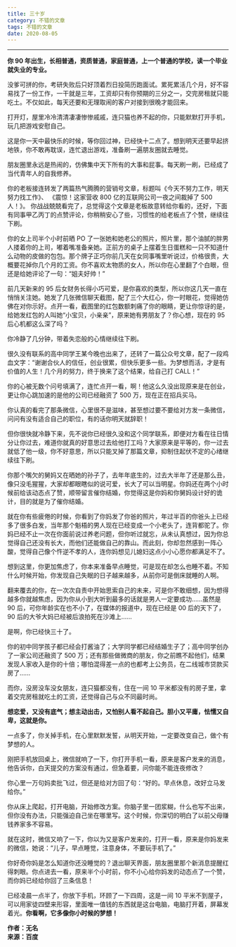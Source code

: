 ```yaml
---
title: 三十岁
category: 不错的文章
tags: 不错的文章
date: 2020-08-05
---
```


<!-- [有些男生为什么一点儿恋爱想法都没有](https://go.cqmmgo.com/forum-233-thread-173051596529320476-1-1.html) -->
<!-- [我见过最丑的女孩叫胜男](https://www.zhihu.com/question/36634504/answer/1279638557) -->

---

**你 90 年出生，长相普通，资质普通，家庭普通，上一个普通的学校，读一个毕业就失业的专业。**

没爹可拼的你，考研失败后只好顶着烈日投简历跑面试。累死累活几个月，好不容易找了一份工作，一干就是三年，工资却只有你预期的三分之一，交完房租就只能吃土。不仅如此，每天还要和无理取闹的客户对接到很晚才能回来。

打开灯，屋里冷冷清清凄凄惨惨戚戚，连只猫也养不起的你，只能默默打开手机，玩几把游戏安慰自己。

这是你一天中最快乐的时候，等你回过神，已经快十二点了。想到明天还要早起挤地铁，你不敢再耽误，连忙退出游戏，准备刷一遍朋友圈就去睡觉。

朋友圈里永远是热闹的，仿佛集中天下所有的大事和屁事。每天刷一刷，已经成了当代青年人的自我修养。

你的老板接连转发了两篇热气腾腾的营销号文章，标题叫《今天不努力工作，明天努力找工作》、 《震惊！这家营收 800 亿的互联网公司一夜之间裁掉了 500 人！》。 你战战兢兢看完了，总觉得这个文章是老板故意转给你看的，还好，下面有同事甲乙丙丁的点赞评论，你稍稍安心了些，习惯性的给老板点了个赞，继续往下刷。

你的女上司半个小时前晒 PO 了一张她和她老公的照片，照片里，那个油腻的胖男人搂着你的上司，嘟着嘴准备亲她。正前方的桌子上摆着生日蛋糕和一只不知道什么动物的皮做的包包。那个牌子正巧你前几天在女同事嘴里听说过，价格很贵，大概要花掉你几个月的工资。你不喜欢太物质的女人，所以你在心里翻了个白眼，但还是给她评论了一句：“姐夫好帅！”

前几天新来的 95 后女财务长得小巧可爱，是你喜欢的类型，所以你这几天一直在悄悄关注她。她发了几张微信聊天截图，配了三个大红心，你一时眼花，觉得她仿佛在对你示好。点开一看，截图里的红包数额刺痛了你的眼睛，更让你惊讶的是，给她发红包的人叫她“小宝贝，小亲亲”，原来她有男朋友了？你心想，现在的 95 后心机都这么深了吗？

你冷静了几分钟，带着失恋般的心情继续往下刷。

很久没有联系的高中同学王某今晚也出来了，还转了一篇公众号文章，配了一段鸡血文字：“谢谢合伙人的信任，创业很累，但快乐更多一些。为梦想而活，才是有价值的人生！几个月的努力，终于换来了这个结果，给自己打 CALL！”

你的心被无数个问号填满了，连忙点开一看，啊！他这么久没出现原来是在创业，更让你心跳加速的是他的公司已经融资了 500 万，现在正在招兵买马。

你认真的看完了那条微信，心里很不是滋味，甚至想过要不要给对方发一条微信，问问有没有适合自己的职位，有的话你明天就辞职！

但你很快就冷静下来，先不说你已经很久没和这个同学联系，即便对方看在往日情分让你过去，难道你就真的好意思过去给他打工吗？大家原来是平等的，你一过去就低了他一级，你不好意思，所以只能叉掉了那篇文章，抑制住起伏不定的心绪继续往下刷。

你那个嘴欠的舅妈又在晒她的孙子了，去年年底生的，过去大半年了还是那么丑，像只没毛猩猩，大家却都眼瞎似的说可爱，长大了可以当明星。你妈还在两个小时候前给该动态点了赞，顺带留言催你结婚，你觉得这是你妈和你舅妈设计好的诡计，目的就是为了催你结婚。

就在你有些疲倦的时候，你看到了你妈发了你爸的照片，年过半百的你爸头上已经多了很多白发，当年那个魁梧的男人现在已经变成一个小老头了，连背都驼了。你妈已经不止一次在你面前说过养老问题，但你听过就忘，从未认真想过，因为你总觉得自己还没有长大，而他们还能做自己的靠山。而此刻，你却忽然感到一阵心酸，觉得自己像个忤逆不孝的人，连你妈想见儿媳妇这点小小心愿你都满足不了。

想到这里，你更加焦虑了，你本来准备早点睡觉，可是现在却怎么也睡不着。不知什么时候开始，你发现自己失眠的日子越来越多，从前你可是倒床就睡的人啊。

翻来覆去的你，在一次次自责中开始思索自己的未来，可是你不敢细想，因为想得越多你就越焦虑，因为你从小到大听到最多的话就是男人一定要成功……虽然是 90 后，可你年龄实在也不小了，在媒体的报道中，现在已经是 00 后的天下了，90 后的大爷大妈已经被后浪拍死在沙滩上……

是啊，你已经快三十了。

你的初中同学孩子都已经会打酱油了；大学同学都已经结婚生子了；高中同学创办了一家公司还融资了 500 万；还有那些做微商的朋友，你之前瞧不起他们，结果发现人家收入是你的十倍；哪怕混得差一点的也都考上公务员，在二线城市贷款买房了……

而你，没房没车没女朋友，连只猫都没有，住在一间 10 平米都没有的房子里，拿着交完房租就吃土的工资，还觉得自己与众不同最时尚。

**想恋爱，又没有底气；想主动出击，又怕别人看不起自己。胆小又平庸，怯懦又自卑，这就是你。**

一点多了，你关掉手机，在心里默默发誓，从明天开始，一定要改变自己，做个有梦想的人。

刚把手机放回桌上，微信就响了一下，你打开手机一看，原来是客户发来的消息，他告诉你，白天提交的方案没有通过，但急着要，问你能不能连夜修改？

你心里一万句妈卖批飞过，但还是给对方回了句：“好的。早点休息，改好立马发给你。”

你从床上爬起，打开电脑，开始修改方案。你脑子里一团浆糊，什么也写不出来，但你没有办法，只能强迫自己坐在哪里写。这个时候，你深切的明白了以前父母赚钱养家多不容易。

就在这时，微信又响了一下，你以为又是客户发来的，打开一看，原来是你妈发来的微信，她说：“儿子，早点睡觉，注意身体，不要玩手机了。”

你好奇你妈是怎么知道你还没睡觉的？退出聊天界面，朋友圈里那个新消息提醒红得刺眼。你点进去一看，原来半个小时前，你不小心给你妈发的动态点了一个赞，而你妈已经给你回了三条信息！

已经凌晨一点半了，你放下手机，环顾了一下四周，这是一间 10 平米不到屋子，可以用家徒四壁来形容，里面唯一值钱的东西就是这台电脑，电脑打开着，屏幕发着光。**你看啊，它多像你小时候的梦想！**

**作者：无名**  
**来源：百度** 
